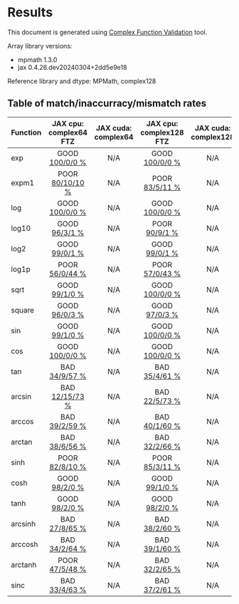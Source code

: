 
# Results

This document is generated using [Complex Function Validation](https://github.com/pearu/complex_function_validation) tool.

Array library versions:
- mpmath 1.3.0
- jax 0.4.26.dev20240304+2dd5e9e18

Reference library and dtype: MPMath, complex128

## Table of match/inaccurracy/mismatch rates

 | Function | JAX cpu: complex64 FTZ | JAX cuda: complex64 | JAX cpu: complex128 FTZ | JAX cuda: complex128 | 
 | :---- | :----: | :----: | :----: | :----: | 
 | exp | GOOD [100/0/0 %](data/exp_MPMath_complex128_cpu_versus_JAX_complex64_cpu.txt) | N/A | GOOD [100/0/0 %](data/exp_MPMath_complex128_cpu_versus_JAX_complex128_cpu.txt) | N/A | 
 | expm1 | POOR [80/10/10 %](data/expm1_MPMath_complex128_cpu_versus_JAX_complex64_cpu.txt) | N/A | POOR [83/5/11 %](data/expm1_MPMath_complex128_cpu_versus_JAX_complex128_cpu.txt) | N/A | 
 | log | GOOD [100/0/0 %](data/log_MPMath_complex128_cpu_versus_JAX_complex64_cpu.txt) | N/A | GOOD [100/0/0 %](data/log_MPMath_complex128_cpu_versus_JAX_complex128_cpu.txt) | N/A | 
 | log10 | GOOD [96/3/1 %](data/log10_MPMath_complex128_cpu_versus_JAX_complex64_cpu.txt) | N/A | POOR [90/9/1 %](data/log10_MPMath_complex128_cpu_versus_JAX_complex128_cpu.txt) | N/A | 
 | log2 | GOOD [99/0/1 %](data/log2_MPMath_complex128_cpu_versus_JAX_complex64_cpu.txt) | N/A | GOOD [99/0/1 %](data/log2_MPMath_complex128_cpu_versus_JAX_complex128_cpu.txt) | N/A | 
 | log1p | POOR [56/0/44 %](data/log1p_MPMath_complex128_cpu_versus_JAX_complex64_cpu.txt) | N/A | POOR [57/0/43 %](data/log1p_MPMath_complex128_cpu_versus_JAX_complex128_cpu.txt) | N/A | 
 | sqrt | GOOD [99/1/0 %](data/sqrt_MPMath_complex128_cpu_versus_JAX_complex64_cpu.txt) | N/A | GOOD [100/0/0 %](data/sqrt_MPMath_complex128_cpu_versus_JAX_complex128_cpu.txt) | N/A | 
 | square | GOOD [96/0/3 %](data/square_MPMath_complex128_cpu_versus_JAX_complex64_cpu.txt) | N/A | GOOD [97/0/3 %](data/square_MPMath_complex128_cpu_versus_JAX_complex128_cpu.txt) | N/A | 
 | sin | GOOD [99/1/0 %](data/sin_MPMath_complex128_cpu_versus_JAX_complex64_cpu.txt) | N/A | GOOD [100/0/0 %](data/sin_MPMath_complex128_cpu_versus_JAX_complex128_cpu.txt) | N/A | 
 | cos | GOOD [100/0/0 %](data/cos_MPMath_complex128_cpu_versus_JAX_complex64_cpu.txt) | N/A | GOOD [100/0/0 %](data/cos_MPMath_complex128_cpu_versus_JAX_complex128_cpu.txt) | N/A | 
 | tan | BAD [34/9/57 %](data/tan_MPMath_complex128_cpu_versus_JAX_complex64_cpu.txt) | N/A | BAD [35/4/61 %](data/tan_MPMath_complex128_cpu_versus_JAX_complex128_cpu.txt) | N/A | 
 | arcsin | BAD [12/15/73 %](data/arcsin_MPMath_complex128_cpu_versus_JAX_complex64_cpu.txt) | N/A | BAD [22/5/73 %](data/arcsin_MPMath_complex128_cpu_versus_JAX_complex128_cpu.txt) | N/A | 
 | arccos | BAD [39/2/59 %](data/arccos_MPMath_complex128_cpu_versus_JAX_complex64_cpu.txt) | N/A | BAD [40/1/60 %](data/arccos_MPMath_complex128_cpu_versus_JAX_complex128_cpu.txt) | N/A | 
 | arctan | BAD [38/6/56 %](data/arctan_MPMath_complex128_cpu_versus_JAX_complex64_cpu.txt) | N/A | BAD [32/2/66 %](data/arctan_MPMath_complex128_cpu_versus_JAX_complex128_cpu.txt) | N/A | 
 | sinh | POOR [82/8/10 %](data/sinh_MPMath_complex128_cpu_versus_JAX_complex64_cpu.txt) | N/A | POOR [85/3/11 %](data/sinh_MPMath_complex128_cpu_versus_JAX_complex128_cpu.txt) | N/A | 
 | cosh | GOOD [98/2/0 %](data/cosh_MPMath_complex128_cpu_versus_JAX_complex64_cpu.txt) | N/A | GOOD [99/1/0 %](data/cosh_MPMath_complex128_cpu_versus_JAX_complex128_cpu.txt) | N/A | 
 | tanh | GOOD [98/2/0 %](data/tanh_MPMath_complex128_cpu_versus_JAX_complex64_cpu.txt) | N/A | GOOD [98/2/0 %](data/tanh_MPMath_complex128_cpu_versus_JAX_complex128_cpu.txt) | N/A | 
 | arcsinh | BAD [27/8/65 %](data/arcsinh_MPMath_complex128_cpu_versus_JAX_complex64_cpu.txt) | N/A | BAD [38/2/60 %](data/arcsinh_MPMath_complex128_cpu_versus_JAX_complex128_cpu.txt) | N/A | 
 | arccosh | BAD [34/2/64 %](data/arccosh_MPMath_complex128_cpu_versus_JAX_complex64_cpu.txt) | N/A | BAD [39/1/60 %](data/arccosh_MPMath_complex128_cpu_versus_JAX_complex128_cpu.txt) | N/A | 
 | arctanh | POOR [47/5/48 %](data/arctanh_MPMath_complex128_cpu_versus_JAX_complex64_cpu.txt) | N/A | BAD [32/2/65 %](data/arctanh_MPMath_complex128_cpu_versus_JAX_complex128_cpu.txt) | N/A | 
 | sinc | BAD [33/4/63 %](data/sinc_MPMath_complex128_cpu_versus_JAX_complex64_cpu.txt) | N/A | BAD [37/2/61 %](data/sinc_MPMath_complex128_cpu_versus_JAX_complex128_cpu.txt) | N/A | 
